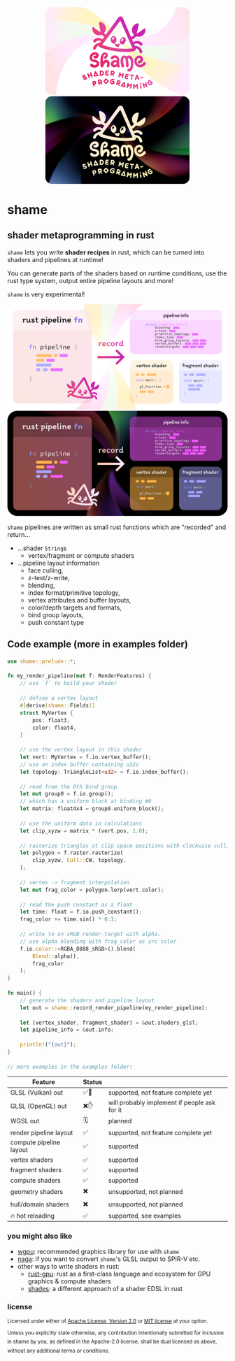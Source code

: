 <p align="center">
<img style="align: center" width="330" src="https://github.com/RayMarch/shame_assets/blob/main/readme/logo_with_bg.png?raw=true#gh-light-mode-only" alt="logo"/>
<img style="align: center" width="330" src="https://github.com/RayMarch/shame_assets/blob/main/readme/logo_with_bg_dark.png?raw=true#gh-dark-mode-only" alt="logo"/>
</p>

# **shame**

## shader metaprogramming in **rust**

`shame` lets you write **shader recipes** in rust, which can be turned into shaders and pipelines at runtime!

You can generate parts of the shaders based on runtime conditions, use the rust type system, output entire pipeline layouts and more!

`shame` is very experimental!

![a single rust function generates vertex/fragment shaders and pipeline information](https://github.com/RayMarch/shame_assets/blob/main/readme/overview_with_bg.png?raw=true#gh-light-mode-only)
![a single rust function generates vertex/fragment shaders and pipeline information](https://github.com/RayMarch/shame_assets/blob/main/readme/overview_with_bg_dark.png?raw=true#gh-dark-mode-only)

`shame` pipelines are written as small rust functions which are "recorded" and return...

- ...shader `String`s
  - vertex/fragment or compute shaders
- ...pipeline layout information
  - face culling,
  - z-test/z-write,
  - blending,
  - index format/primitive topology,
  - vertex attributes and buffer layouts,
  - color/depth targets and formats,
  - bind group layouts,
  - push constant type

## Code example (more in examples folder)

```rust
use shame::prelude::*;

fn my_render_pipeline(mut f: RenderFeatures) {
    // use `f` to build your shader

    // define a vertex layout
    #[derive(shame::Fields)]
    struct MyVertex {
        pos: float3,
        color: float4,
    }

    // use the vertex layout in this shader
    let vert: MyVertex = f.io.vertex_buffer();
    // use an index buffer containing u32s
    let topology: TriangleList<u32> = f.io.index_buffer();

    // read from the 0th bind group
    let mut group0 = f.io.group();
    // which has a uniform block at binding #0
    let matrix: float4x4 = group0.uniform_block();

    // use the uniform data in calculations
    let clip_xyzw = matrix * (vert.pos, 1.0);

    // rasterize triangles at clip space positions with clockwise culling
    let polygon = f.raster.rasterize(
        clip_xyzw, Cull::CW, topology,
    );

    // vertex -> fragment interpolation
    let mut frag_color = polygon.lerp(vert.color);

    // read the push constant as a float
    let time: float = f.io.push_constant();
    frag_color += time.sin() * 0.1;

    // write to an sRGB render-target with alpha.
    // use alpha blending with frag_color as src color
    f.io.color::<RGBA_8888_sRGB>().blend(
        Blend::alpha(), 
        frag_color
    );
}

fn main() {
    // generate the shaders and pipeline layout
    let out = shame::record_render_pipeline(my_render_pipeline);
    
    let (vertex_shader, fragment_shader) = &out.shaders_glsl;
    let pipeline_info = &out.info;

    println!("{out}");
}

// more examples in the examples folder!
```


Feature       |     Status         |  |
--------------- | ------------------ | ---- |
GLSL (Vulkan) out | ✅🚧 | supported, not feature complete yet
GLSL (OpenGL) out | ✖️✋  | will probably implement if people ask for it |
WGSL out           | 🗓️  | planned |
render pipeline layout | ✅ | supported, not feature complete yet
compute pipeline layout | ✅ | supported
vertex shaders | ✅ | supported
fragment shaders | ✅ | supported
compute shaders | ✅ | supported
geometry shaders | ✖️ | unsupported, not planned
hull/domain shaders | ✖️ | unsupported, not planned
🔥 hot reloading | ✅ | supported, see examples

### you might also like

- [wgpu](https://github.com/gfx-rs/wgpu): recommended graphics library for use with `shame`
- [naga](https://github.com/gfx-rs/naga): if you want to convert `shame`'s GLSL output to SPIR-V etc.
- other ways to write shaders in rust:
  - [rust-gpu](https://github.com/EmbarkStudios/rust-gpu): rust as a first-class language and ecosystem for GPU graphics & compute shaders
  - [shades](https://github.com/phaazon/shades): a different approach of a shader EDSL in rust

### license

<sup>
Licensed under either of <a href="LICENSE-APACHE">Apache License, Version
2.0</a> or <a href="LICENSE-MIT">MIT license</a> at your option.
</sup>

<br>

<sub>
Unless you explicitly state otherwise, any contribution intentionally submitted
for inclusion in shame by you, as defined in the Apache-2.0 license, shall be
dual licensed as above, without any additional terms or conditions.
</sub>
